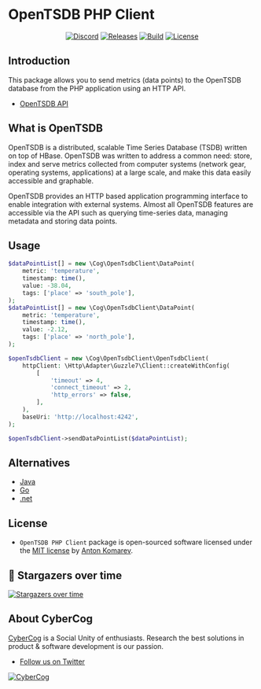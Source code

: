 # OpenTSDB PHP Client

<p align="center">
<a href="https://discord.gg/A8Phy8yJH6"><img src="https://img.shields.io/static/v1?logo=discord&label=&message=Discord&color=36393f&style=flat-square" alt="Discord"></a>
<a href="https://github.com/cybercog/php-open-tsdb-client/releases"><img src="https://img.shields.io/github/release/cybercog/php-open-tsdb-client.svg?style=flat-square" alt="Releases"></a>
<a href="https://github.com/cybercog/php-open-tsdb-client/actions/workflows/tests.yml"><img src="https://img.shields.io/github/actions/workflow/status/cybercog/php-open-tsdb-client/tests.yml?style=flat-square" alt="Build"></a>
<a href="https://github.com/cybercog/php-open-tsdb-client/blob/master/LICENSE"><img src="https://img.shields.io/github/license/cybercog/php-open-tsdb-client.svg?style=flat-square" alt="License"></a>
</p>

## Introduction

This package allows you to send metrics (data points) to the OpenTSDB database
from the PHP application using an HTTP API.

- [OpenTSDB API](http://opentsdb.net/docs/build/html/api_http/index.html)

## What is OpenTSDB

OpenTSDB is a distributed, scalable Time Series Database (TSDB) written on top of HBase.
OpenTSDB was written to address a common need: store, index and serve metrics collected
from computer systems (network gear, operating systems, applications) at a large scale,
and make this data easily accessible and graphable.

OpenTSDB provides an HTTP based application programming interface to enable
integration with external systems. Almost all OpenTSDB features are accessible
via the API such as querying time-series data, managing metadata and storing data points.

## Usage

```php
$dataPointList[] = new \Cog\OpenTsdbClient\DataPoint(
    metric: 'temperature',
    timestamp: time(),
    value: -38.04,
    tags: ['place' => 'south_pole'],
);
$dataPointList[] = new \Cog\OpenTsdbClient\DataPoint(
    metric: 'temperature',
    timestamp: time(),
    value: -2.12,
    tags: ['place' => 'north_pole'],
);

$openTsdbClient = new \Cog\OpenTsdbClient\OpenTsdbClient(
    httpClient: \Http\Adapter\Guzzle7\Client::createWithConfig(
        [
            'timeout' => 4,
            'connect_timeout' => 2,
            'http_errors' => false,
        ],
    ),
    baseUri: 'http://localhost:4242',
);

$openTsdbClient->sendDataPointList($dataPointList);
```

## Alternatives

- [Java](https://github.com/sps/metrics-opentsdb)
- [Go](https://github.com/bluebreezecf/opentsdb-goclient)
- [.net](https://github.com/dejanfajfar/openTSDB.net)

## License

- `OpenTSDB PHP Client` package is open-sourced software licensed under the [MIT license](LICENSE) by [Anton Komarev].

## 🌟 Stargazers over time

[![Stargazers over time](https://chart.yhype.me/github/repository-star/v1/R_kgDOMqZgDA.svg)](https://yhype.me?utm_source=github&utm_medium=cybercog-php-open-tsdb-client&utm_content=chart-repository-star-cumulative)

## About CyberCog

[CyberCog] is a Social Unity of enthusiasts. Research the best solutions in product & software development is our passion.

- [Follow us on Twitter](https://twitter.com/cybercog)

<a href="https://cybercog.su"><img src="https://cloud.githubusercontent.com/assets/1849174/18418932/e9edb390-7860-11e6-8a43-aa3fad524664.png" alt="CyberCog"></a>

[Anton Komarev]: https://komarev.com
[CyberCog]: https://cybercog.su
